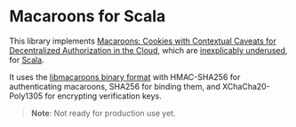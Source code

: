 # Macaroons for Scala

This library implements [Macaroons: Cookies with Contextual Caveats for Decentralized Authorization in the Cloud](https://research.google/pubs/pub41892/), which are [inexplicably underused](https://latacora.micro.blog/a-childs-garden/), for [Scala](https://www.scala-lang.org/).

It uses the [libmacaroons binary format](https://github.com/rescrv/libmacaroons/blob/master/doc/format.txt) with HMAC-SHA256 for authenticating macaroons, SHA256 for binding them, and XChaCha20-Poly1305 for encrypting verification keys.

> **Note**: Not ready for production use yet.
